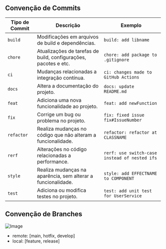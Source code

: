 ## Convenção de Commits

| Tipo de Commit |Descrição                                                             | Exemplo
| ---------------|----------------------------------------------------------------------|---------
| `build`        | Modificações em arquivos de build e dependências.                    | `build: add libname`
| `chore`        | Atualizações de tarefas de build, configurações, pacotes e etc.      | `chore: add package to .gitignore`
| `ci`           | Mudanças relacionadas a integração contínua.                         | `ci: changes made to GitHub Actions`
| `docs`         | Altera a documentação do projeto.                                    | `docs: update README.md`
| `feat`         | Adiciona uma nova funcionalidade ao projeto.                         | `feat: add newFunction`
| `fix`          | Corrige um bug ou problema no projeto.                               | `fix: fixed issue fix#IssueNumber`
| `refactor`     | Realiza mudanças no código que não alteram a funcionalidade.         | `refactor: refactor at CLASSNAME`
| `rerf`         | Alterações no código relacionadas a performance.                     | `rerf: use switch-case instead of nested ifs`
| `style`        | Realiza mudanças na aparência, sem alterar a funcionalidade.         | `style: add EFFECTNAME to COMPONENT`
| `test`         | Adiciona ou modifica testes no projeto.                              | `test: add unit test for UserService`

## Convenção de Branches
![Image](https://github.com/user-attachments/assets/300d2ced-f295-4d66-9325-4d464150fde1)
* remote: [main, hotfix, develop]
* local: [feature, release]

